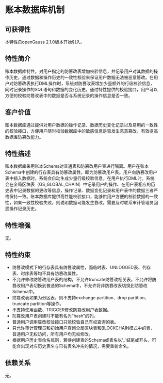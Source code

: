 # 账本数据库机制<a name="ZH-CN_TOPIC_0000001110353738"></a>

## 可获得性<a name="section17746747"></a>

本特性自openGauss 2.1.0版本开始引入。

## 特性简介<a name="section25503003"></a>

账本数据库特性，对用户指定的防篡改表增加校验信息，并记录用户对其数据的操作历史，通过数据和操作历史的一致性校验来保证用户数据无法被恶意篡改。在用户对防篡改表执行DML操作时，系统对防篡改表增加少量额外的行级校验信息，同时记录操作的SQL语句和数据的变化历史。通过特性提供的校验接口，用户可以方便的校验防篡改表中的数据是否与系统记录的操作信息是否一致。

## 客户价值<a name="section28200442"></a>

账本数据库通过提供对用户数据的操作记录、数据历史变化记录以及易用的一致性的校验接口，方便用户随时校验数据库中的敏感信息是否发生恶意篡改，有效提高数据库防篡改能力。

## 特性描述<a name="section52477394"></a>

账本数据库采用账本Schema对普通表和防篡改用户表进行隔离。用户在账本Schema中创建的行存表具有防篡改属性，即为防篡改用户表。用户向防篡改用户表中插入数据时，系统会自动生成少量行级校验信息。在用户执行DML时，系统会在全局区块表（GS\_GLOBAL\_CHAIN）中记录用户的操作、在用户表相应的历史表中记录数据的更改等信息，操作记录、数据变化记录和用户表中的数据三者严格保持一致。账本数据库提供高性能校验接口，能够供用户方便的校验数据的一致性，如果一致性校验失败，则说明数据可能发生篡改，需要及时联系审计管理员回溯操作记录历史。

## 特性增强<a name="section2534498"></a>

无。

## 特性约束<a name="section06531946143616"></a>

-   防篡改模式下的行存表具有防篡改属性，而临时表、UNLOGGED表、列存表、时序表等均不具有防篡改属性。
-   不允许修改防篡改用户表的结构，不允许truncate防篡改相关表，不允许将防篡改用户表切换到普通的Schema中，不允许将非防篡改表切换到防篡改Schema中。
-   防篡改表如果为分区表，则不支持exchange partition、drop partition、truncate partition等操作。
-   不支持使用函数、TRIGGER修改防篡改用户表数据。
-   防篡改用户表创建时不能有名为“hash”的列。
-   普通用户调用篡改校验接口只能校验自己有权查询的表。
-   只允许审计管理员和初始用户查询全局区块表和BLOCKCHAIN模式中的表，普通用户无权访问，所有用户均无权修改。
-   根据用户历史表命名规则，若待创建表的Schema或表名以'\_'结尾或开头，可能会出现对应历史表名与已有表名冲突的情况，需要重新命名。

## 依赖关系<a name="section22810484"></a>

无。

